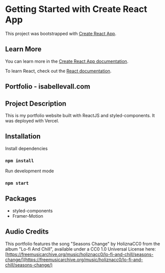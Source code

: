 # Getting Started with Create React App

This project was bootstrapped with [Create React App](https://github.com/facebook/create-react-app).

## Learn More

You can learn more in the [Create React App documentation](https://facebook.github.io/create-react-app/docs/getting-started).

To learn React, check out the [React documentation](https://reactjs.org/).

## Portfolio - isabellevall.com

## Project Description

This is my portfolio website built with ReactJS and styled-components. It was deployed with Vercel.

## Installation

Install dependencies

### `npm install`

Run development mode

### `npm start`

## Packages

- styled-components
- Framer-Motion

## Audio Credits

This portfolio features the song "Seasons Change" by HoliznaCC0 from the album "Lo-fi And Chill", available under a CC0 1.0 Universal License here:
[https://freemusicarchive.org/music/holiznacc0/lo-fi-and-chill/seasons-change/](https://freemusicarchive.org/music/holiznacc0/lo-fi-and-chill/seasons-change/)
